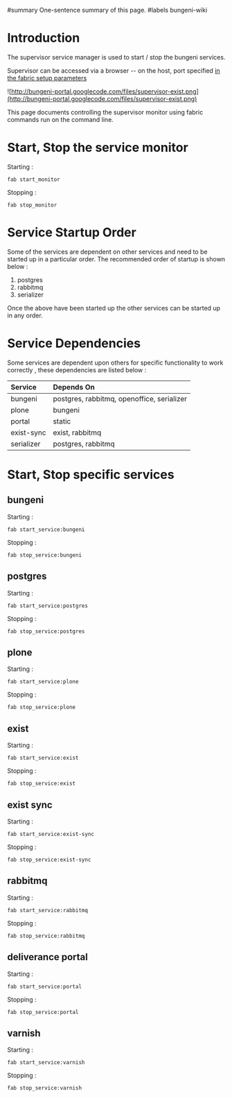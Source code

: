 ﻿#summary One-sentence summary of this page.
#labels bungeni-wiki

# Introduction #

The supervisor service manager is used to start / stop the bungeni services.

Supervisor can be accessed via a browser -- on the host, port specified [in the fabric setup parameters](http://code.google.com/p/bungeni-portal/wiki/HowTo_ConfigureFabricIni#supervisor_host_,_supervisor_port)

![http://bungeni-portal.googlecode.com/files/supervisor-exist.png](http://bungeni-portal.googlecode.com/files/supervisor-exist.png)

This page documents controlling the supervisor monitor using fabric commands run on the command line.

# Start, Stop the service monitor #

Starting :

```
fab start_monitor
```

Stopping :

```
fab stop_monitor
```

# Service Startup Order #

Some of the services are dependent on other services and need to be started up in a particular order. The recommended order of startup is shown below :

  1. postgres
  1. rabbitmq
  1. serializer

Once the above have been started up the other services can be started up in any order.

# Service Dependencies #

Some services are dependent upon others for specific functionality to work correctly , these dependencies are listed below :

|Service | Depends On|
|:-------|:----------|
|bungeni | postgres, rabbitmq, openoffice, serializer |
|plone   | bungeni |
|portal | static |
|exist-sync | exist, rabbitmq|
|serializer | postgres, rabbitmq |


# Start, Stop specific services #

## bungeni ##

Starting :

```
fab start_service:bungeni
```

Stopping :

```
fab stop_service:bungeni
```

## postgres ##

Starting :

```
fab start_service:postgres
```

Stopping :

```
fab stop_service:postgres
```

## plone ##

Starting :

```
fab start_service:plone
```

Stopping :

```
fab stop_service:plone
```

## exist ##

Starting :

```
fab start_service:exist
```

Stopping :

```
fab stop_service:exist
```

## exist sync ##

Starting :

```
fab start_service:exist-sync
```

Stopping :

```
fab stop_service:exist-sync
```

## rabbitmq ##

Starting :

```
fab start_service:rabbitmq
```

Stopping :

```
fab stop_service:rabbitmq
```

## deliverance portal ##

Starting :

```
fab start_service:portal
```

Stopping :

```
fab stop_service:portal
```

## varnish ##

Starting :

```
fab start_service:varnish
```

Stopping :

```
fab stop_service:varnish
```